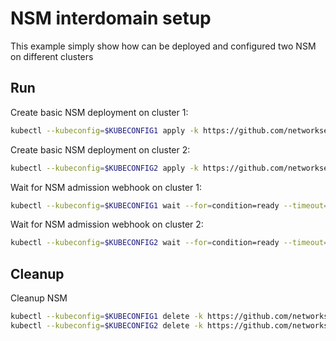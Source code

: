 # NSM interdomain setup


This example simply show how can be deployed and configured two NSM on different clusters

## Run

Create basic NSM deployment on cluster 1:

```bash
kubectl --kubeconfig=$KUBECONFIG1 apply -k https://github.com/networkservicemesh/deployments-k8s/examples/interdomain/nsm/cluster1?ref=a85f6a942620126b47f3ffc92e1e1576b21ac67b
```

Create basic NSM deployment on cluster 2:

```bash
kubectl --kubeconfig=$KUBECONFIG2 apply -k https://github.com/networkservicemesh/deployments-k8s/examples/interdomain/nsm/cluster2?ref=a85f6a942620126b47f3ffc92e1e1576b21ac67b
```

Wait for NSM admission webhook on cluster 1:

```bash
kubectl --kubeconfig=$KUBECONFIG1 wait --for=condition=ready --timeout=1m pod -n nsm-system -l app=admission-webhook-k8s
```

Wait for NSM admission webhook on cluster 2:

```bash
kubectl --kubeconfig=$KUBECONFIG2 wait --for=condition=ready --timeout=1m pod -n nsm-system -l app=admission-webhook-k8s
```

## Cleanup

Cleanup NSM
```bash
kubectl --kubeconfig=$KUBECONFIG1 delete -k https://github.com/networkservicemesh/deployments-k8s/examples/interdomain/nsm/cluster1?ref=a85f6a942620126b47f3ffc92e1e1576b21ac67b
kubectl --kubeconfig=$KUBECONFIG2 delete -k https://github.com/networkservicemesh/deployments-k8s/examples/interdomain/nsm/cluster2?ref=a85f6a942620126b47f3ffc92e1e1576b21ac67b
```
